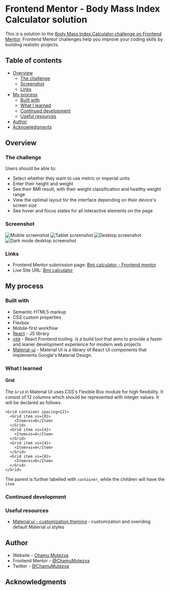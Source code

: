 # Frontend Mentor - Body Mass Index Calculator solution

This is a solution to the [Body Mass Index Calculator challenge on Frontend Mentor](https://www.frontendmentor.io/challenges/body-mass-index-calculator-brrBkfSz1T). Frontend Mentor challenges help you improve your coding skills by building realistic projects.

## Table of contents

- [Overview](#overview)
  - [The challenge](#the-challenge)
  - [Screenshot](#screenshot)
  - [Links](#links)
- [My process](#my-process)
  - [Built with](#built-with)
  - [What I learned](#what-i-learned)
  - [Continued development](#continued-development)
  - [Useful resources](#useful-resources)
- [Author](#author)
- [Acknowledgments](#acknowledgments)

## Overview

### The challenge

Users should be able to:

- Select whether they want to use metric or imperial units
- Enter their height and weight
- See their BMI result, with their weight classification and healthy weight range
- View the optimal layout for the interface depending on their device's screen size
- See hover and focus states for all interactive elements on the page

### Screenshot

![Mobile screenshot](src/assets/screenshots/Bmi-mobile.jpeg)
![Tablet screenshot](src/assets/screenshots/bmi-tablet.jpeg)
![Desktop screenshot](src/assets/screenshots/bmi-desktop.jpeg)
![Dark mode desktop screenshot](src/assets/screenshots/bmi-darkmode.jpeg)

### Links

- Frontend Mentor submission page: [Bmi calculator - Frontend mentor](https://www.frontendmentor.io/solutions/bmi-calculator-uStAanTBe2)
- Live Site URL: [Bmi calculator](https://bmi-calculator-ckm.netlify.app/)

## My process

### Built with

- Semantic HTML5 markup
- CSS custom properties
- Flexbox
- Mobile-first workflow
- [React](https://reactjs.org/) - JS library
- [vite](https://vitejs.dev/) - React Frontend tooling. is a build tool that aims to provide a faster and leaner development experience for modern web projects
- [Material-ui](https://mui.com/) - Material UI is a library of React UI components that implements Google's Material Design.

### What I learned

#### Grid

The `Grid` in Material UI uses CSS's Flexible Box module for high flexibility. It consist of 12 columns which should be
represented with integer values. It will be declared as follows

```tsx
<Grid container spacing={2}>
  <Grid item xs={8}>
    <Item>xs=8</Item>
  </Grid>
  <Grid item xs={4}>
    <Item>xs=4</Item>
  </Grid>
  <Grid item xs={4}>
    <Item>xs=4</Item>
  </Grid>
  <Grid item xs={8}>
    <Item>xs=8</Item>
  </Grid>
</Grid>
```

The parent is further labelled with `container`, while the children will have the `item`

### Continued development

### Useful resources

- [Material ui - customization theming](https://mui.com/material-ui/customization/theming/) - customization and overiding default Material ui styles

## Author

- Website - [Chamu Mutezva](https://github.com/ChamuMutezva)
- Frontend Mentor - [@ChamuMutezva](https://www.frontendmentor.io/profile/ChamuMutezva)
- Twitter - [@ChamuMutezva](https://twitter.com/ChamuMutezva)

## Acknowledgments
